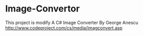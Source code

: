 # Image-Convertor
This project is modify 
A C# Image Converter By George Anescu 
http://www.codeproject.com/cs/media/imagconvert.asp

